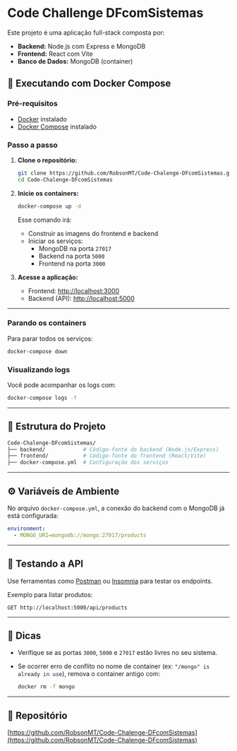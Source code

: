 # Code Challenge DFcomSistemas

Este projeto é uma aplicação full-stack composta por:

- **Backend:** Node.js com Express e MongoDB
- **Frontend:** React com Vite
- **Banco de Dados:** MongoDB (container)

## 🐳 Executando com Docker Compose

### Pré-requisitos

- [Docker](https://docs.docker.com/get-docker/) instalado
- [Docker Compose](https://docs.docker.com/compose/install/) instalado

### Passo a passo

1. **Clone o repositório:**

   ```bash
   git clone https://github.com/RobsonMT/Code-Chalenge-DFcomSistemas.git
   cd Code-Chalenge-DFcomSistemas
   ```

2. **Inicie os containers:**

   ```bash
   docker-compose up -d
   ```

   Esse comando irá:
   - Construir as imagens do frontend e backend
   - Iniciar os serviços:
     - MongoDB na porta `27017`
     - Backend na porta `5000`
     - Frontend na porta `3000`

3. **Acesse a aplicação:**

   - Frontend: [http://localhost:3000](http://localhost:3000)
   - Backend (API): [http://localhost:5000](http://localhost:5000)

---

### Parando os containers

Para parar todos os serviços:

```bash
docker-compose down
```

### Visualizando logs

Você pode acompanhar os logs com:

```bash
docker-compose logs -f
```

---

## 📁 Estrutura do Projeto

```bash
Code-Chalenge-DFcomSistemas/
├── backend/            # Código-fonte do backend (Node.js/Express)
├── frontend/           # Código-fonte do frontend (React/Vite)
├── docker-compose.yml  # Configuração dos serviços
```

---

## ⚙️ Variáveis de Ambiente

No arquivo `docker-compose.yml`, a conexão do backend com o MongoDB já está configurada:

```yaml
environment:
  - MONGO_URI=mongodb://mongo:27017/products
```

---

## 🧪 Testando a API

Use ferramentas como [Postman](https://www.postman.com/) ou [Insomnia](https://insomnia.rest/) para testar os endpoints.

Exemplo para listar produtos:

```http
GET http://localhost:5000/api/products
```

---

## 📝 Dicas

- Verifique se as portas `3000`, `5000` e `27017` estão livres no seu sistema.
- Se ocorrer erro de conflito no nome de container (ex: `"/mongo" is already in use`), remova o container antigo com:

  ```bash
  docker rm -f mongo
  ```

---

## 🔗 Repositório

[https://github.com/RobsonMT/Code-Chalenge-DFcomSistemas](https://github.com/RobsonMT/Code-Chalenge-DFcomSistemas)